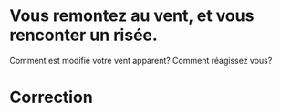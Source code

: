 # Vous remontez au vent, et vous renconter un risée.
Comment est modifié votre vent apparent? Comment réagissez vous?

# Correction
